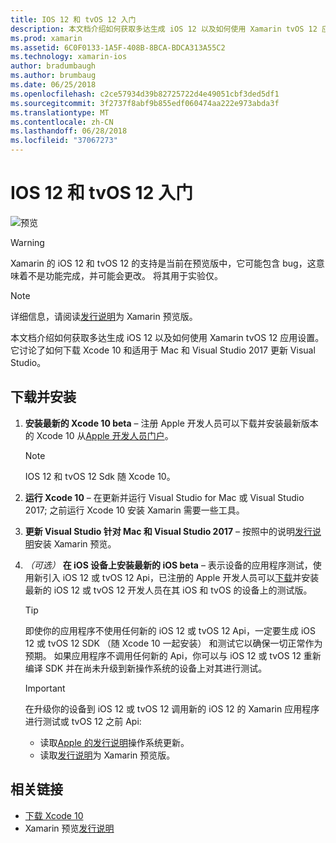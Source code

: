 ```yaml
---
title: IOS 12 和 tvOS 12 入门
description: 本文档介绍如何获取多达生成 iOS 12 以及如何使用 Xamarin tvOS 12 应用设置。 它讨论了如何下载 Xcode 10 和适用于 Mac 和 Visual Studio 2017 更新 Visual Studio。
ms.prod: xamarin
ms.assetid: 6C0F0133-1A5F-408B-8BCA-BDCA313A55C2
ms.technology: xamarin-ios
author: bradumbaugh
ms.author: brumbaug
ms.date: 06/25/2018
ms.openlocfilehash: c2ce57934d39b82725722d4e49051cbf3ded5df1
ms.sourcegitcommit: 3f2737f8abf9b855edf060474aa222e973abda3f
ms.translationtype: MT
ms.contentlocale: zh-CN
ms.lasthandoff: 06/28/2018
ms.locfileid: "37067273"
---
```

# <a name="getting-started-with-ios-12-and-tvos-12"></a>IOS 12 和 tvOS 12 入门

![预览](~/media/shared/preview.png)

> [!WARNING]
> Xamarin 的 iOS 12 和 tvOS 12 的支持是当前在预览版中，它可能包含 bug，这意味着不是功能完成，并可能会更改。 将其用于实验仅。

> [!NOTE]
> 详细信息，请阅读[发行说明](https://releases.xamarin.com/preview-release-xcode-10-beta/)为 Xamarin 预览版。

本文档介绍如何获取多达生成 iOS 12 以及如何使用 Xamarin tvOS 12 应用设置。 它讨论了如何下载 Xcode 10 和适用于 Mac 和 Visual Studio 2017 更新 Visual Studio。

## <a name="download-and-install"></a>下载并安装

1. **安装最新的 Xcode 10 beta** – 注册 Apple 开发人员可以下载并安装最新版本的 Xcode 10 从[Apple 开发人员门户](https://developer.apple.com/download/)。

   > [!NOTE]
   > IOS 12 和 tvOS 12 Sdk 随 Xcode 10。

2. **运行 Xcode 10** – 在更新并运行 Visual Studio for Mac 或 Visual Studio 2017; 之前运行 Xcode 10 安装 Xamarin 需要一些工具。

3. **更新 Visual Studio 针对 Mac 和 Visual Studio 2017** – 按照中的说明[发行说明](https://releases.xamarin.com/preview-release-xcode-10-beta/)安装 Xamarin 预览。

4. _（可选）_ **在 iOS 设备上安装最新的 iOS beta** – 表示设备的应用程序测试，使用新引入 iOS 12 或 tvOS 12 Api，已注册的 Apple 开发人员可以[下载](https://developer.apple.com/download)并安装最新的 iOS 12 或 tvOS 12 开发人员在其 iOS 和 tvOS 的设备上的测试版。

   > [!TIP]
   > 即使你的应用程序不使用任何新的 iOS 12 或 tvOS 12 Api，一定要生成 iOS 12 或 tvOS 12 SDK （随 Xcode 10 一起安装） 和测试它以确保一切正常作为预期。 如果应用程序不调用任何新的 Api，你可以与 iOS 12 或 tvOS 12 重新编译 SDK 并在尚未升级到新操作系统的设备上对其进行测试。

   > [!IMPORTANT]
   > 在升级你的设备到 iOS 12 或 tvOS 12 调用新的 iOS 12 的 Xamarin 应用程序进行测试或 tvOS 12 之前 Api:
   > - 读取[Apple 的发行说明](https://developer.apple.com/download/)操作系统更新。
   > - 读取[发行说明](https://releases.xamarin.com/preview-release-xcode-10-beta/)为 Xamarin 预览版。

## <a name="related-links"></a>相关链接

- [下载 Xcode 10](https://developer.apple.com/download/)
- Xamarin 预览[发行说明](https://releases.xamarin.com/preview-release-xcode-10-beta/)
